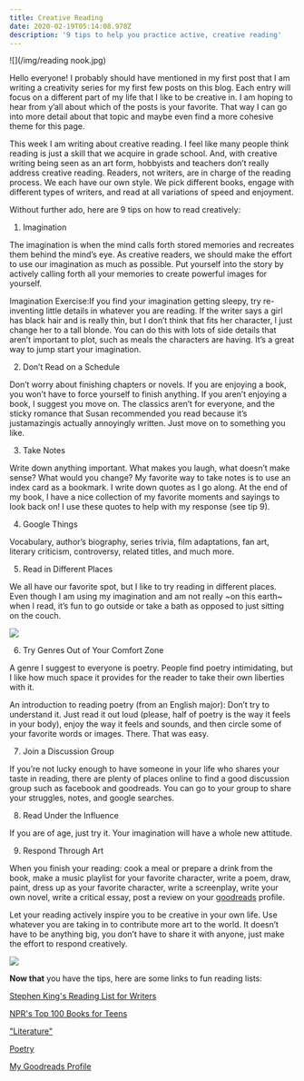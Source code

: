 ```yaml
---
title: Creative Reading
date: 2020-02-19T05:14:08.978Z
description: '9 tips to help you practice active, creative reading'
---
```

![](/img/reading nook.jpg)



Hello everyone! I probably should have mentioned in my first post that I am writing a creativity series for my first few posts on this blog. Each entry will focus on a different part of my life that I like to be creative in. I am hoping to hear from y’all about which of the posts is your favorite. That way I can go into more detail about that topic and maybe even find a more cohesive theme for this page.



This week I am writing about creative reading. I feel like many people think reading is just a skill that we acquire in grade school. And, with creative writing being seen as an art form, hobbyists and teachers don’t really address creative reading. Readers, not writers, are in charge of the reading process. We each have our own style. We pick different books, engage with different types of writers, and read at all variations of speed and enjoyment.



Without further ado, here are 9 tips on how to read creatively:



1. Imagination

The imagination is when the mind calls forth stored memories and recreates them behind the mind’s eye. As creative readers, we should make the effort to use our imagination as much as possible. Put yourself into the story by actively calling forth all your memories to create powerful images for yourself.



Imagination Exercise:If you find your imagination getting sleepy, try re-inventing little details in whatever you are reading. If the writer says a girl has black hair and is really thin, but I don’t think that fits her character, I just change her to a tall blonde. You can do this with lots of side details that aren’t important to plot, such as meals the characters are having. It’s a great way to jump start your imagination.



2. Don’t Read on a Schedule

Don’t worry about finishing chapters or novels. If you are enjoying a book, you won’t have to force yourself to finish anything. If you aren’t enjoying a book, I suggest you move on. The classics aren’t for everyone, and the sticky romance that Susan recommended you read because it’s justamazingis actually annoyingly written. Just move on to something you like.



3. Take Notes

Write down anything important. What makes you laugh, what doesn’t make sense? What would you change? My favorite way to take notes is to use an index card as a bookmark. I write down quotes as I go along. At the end of my book, I have a nice collection of my favorite moments and sayings to look back on! I use these quotes to help with my response (see tip 9).



4. Google Things

Vocabulary, author’s biography, series trivia, film adaptations, fan art, literary criticism, controversy, related titles, and much more.



5. Read in Different Places

We all have our favorite spot, but I like to try reading in different places. Even though I am using my imagination and am not really \~on this earth\~ when I read, it’s fun to go outside or take a bath as opposed to just sitting on the couch.



![](/img/fun-diy-outdoor-reading-nooks.jpg)

6. Try Genres Out of Your Comfort Zone

A genre I suggest to everyone is poetry. People find poetry intimidating, but I like how much space it provides for the reader to take their own liberties with it.



An introduction to reading poetry (from an English major): Don’t try to understand it. Just read it out loud (please, half of poetry is the way it feels in your body), enjoy the way it feels and sounds, and then circle some of your favorite words or images. There. That was easy.



7. Join a Discussion Group

If you’re not lucky enough to have someone in your life who shares your taste in reading, there are plenty of places online to find a good discussion group such as facebook and goodreads. You can go to your group to share your struggles, notes, and google searches.



8. Read Under the Influence

If you are of age, just try it. Your imagination will have a whole new attitude.



9. Respond Through Art

When you finish your reading: cook a meal or prepare a drink from the book, make a music playlist for your favorite character, write a poem, draw, paint, dress up as your favorite character, write a screenplay, write your own novel, write a critical essay, post a review on your [goodreads](https://www.goodreads.com/) profile.



Let your reading actively inspire you to be creative in your own life. Use whatever you are taking in to contribute more art to the world. It doesn’t have to be anything big, you don’t have to share it with anyone, just make the effort to respond creatively.



![](/img/mockingbird.jpg)



**Now that** you have the tips, here are some links to fun reading lists:

[Stephen King's Reading List for Writers](https://www.goodreads.com/list/show/126120.Stephen_King_s_Reading_List_for_Writers)

[NPR's Top 100 Books for Teens](https://www.npr.org/2012/08/07/157795366/your-favorites-100-best-ever-teen-novels)

["Literature"](https://www.goodreads.com/shelf/show/english-major-must-read)

[Poetry](https://www.psychologytoday.com/us/blog/snow-white-doesnt-live-here-anymore/201612/50-poets-you-should-read-now-english-professors-list)

[My Goodreads Profile](https://www.goodreads.com/review/list/95009649)
